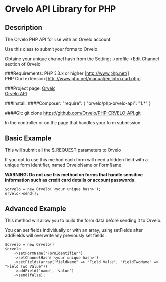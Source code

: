 Orvelo API Library for PHP
=====================================

Description
-------------------------------------
<p>The Orvelo PHP API for use with an Orvelo account.</p>
<p>Use this class to submit your forms to Orvelo</p>
<p>Obtaine your unique channel hash from the Settings->profile->Edit Channel section of Orvelo</p>


###Requirements:
  PHP 5.3.x or higher [http://www.php.net/]<br />
  PHP Curl extension [http://www.php.net/manual/en/intro.curl.php]<br />

###Project page:
  [Orvelo](http://www.orvelo.com/)<br />
  [Orvelo API](https://github.com/Orvelo/PHP-ORVELO-API)<br />

###Install:
####Composer:
    "require": {
        "orvelo/php-orvelo-api": "1.*"
    }
  
####Git:
    git clone https://github.com/Orvelo/PHP-ORVELO-API.git
    
<p>In the controller or on the page that handles your form submission </p>
    
Basic Example
----------------------------------------
<p>This will submit all the $_REQUEST parameters to Orvelo</p>
<p>If you opt to use this method each form will need a hidden field with a unique form identifier, named OrveloName or FormName</p>

<p><strong>WARNING: Do not use this method on forms that handle sensitive information such as credit card details or account passwords.</strong></p>

    $orvelo = new Orvelo('<your unique hash>');
    orvelo->send();
    
Advanced Example
----------------------------------------
<p>This method will allow you to build the form data before sending it to Orvelo.</p>
<p>You can set fields individually or with an array, using setFields after addFields will overwrite any previously set fields.</p>

    $orvelo = new Orvelo();
    $orvelo
        ->setFormName('FormIdentifier')
        ->setChannelHash('<your unique hash>')
        ->setFields(array("fieldName" => "Field Value", "fieldTwoName" => "Field Two Value"))
        ->addField('name', 'value')
        ->send(false);
